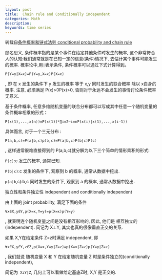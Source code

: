 ```yaml
---
layout: post
title:  Chain rule and Conditionally independent
categories: Math
description: 
keywords: time series
---
```


转载自[条件概率和链式法则 conditional probability and chain rule](https://www.cnblogs.com/timlong/p/11567830.html)

顾名思义, 条件概率指的是某个事件在给定其他条件时发生的概率, 这个非常符合人的认知:我们通常就是在已知一定的信息(条件)情况下, 去估计某个事件可能发生的概率. 概率论中,用` | `表示条件, 条件概率可以通过下式计算得到。

`P(Y=y|X=x)=P(Y=y,X=x)P(X=x)`

, 即 在 x 发生的条件下 y 发生的概率 等于 x,y 同时发生的联合概率 除以 x自身的概率. 注意, 必须满足 P(x)>0P(x)>0, 否则对于永远不会发生的事情讨论条件概率无意义.

基于条件概率, 任意多维随机变量的联合分布都可以写成其中任意一个随机变量的条件概率相乘的形式：

`P(x(1),...,x(n))=P(x(1))*∏i=2~i=nP(x(i)|x(1),...,x(i−1))`

具体而言, 对于一个三元分布 :

`P(a,b,c)=P(a|b,c)p(b,c)=P(a|b,c)P(b|c)P(c)`

, 这样通常很难直接得到的 P(a,b,c)就分解为以下三个简单的情形乘积的形式:

`P(c)`:c 发生的概率, 通常已知.

`P(b|c)`:c 发生的条件下, 观察到 b 的概率, 通常从数据中挖出.

`p(a|b`,c):b,c 同时发生的条件下, 观察到 a 的概率, 通常从数据中挖出.

独立性和条件独立性 independent and conditionally independent

由上面的 joint probability, 满足下面的条件

`∀x∈X,y∈Y,p(X=x,Y=y)=p(X=x)p(Y=y)`

, 就表明连个随机变量之间是没有相互影响的, 因此, 他们是 相互独立的(independent). 简记为 X⊥Y, 其实也真的很像垂直正交的关系.

如果 X,Y在给定条件 Z=z时满足 independent, 即

`∀x∈X,y∈Y,z∈Z,p(X=x,Y=y|Z=z)=p(X=x|Z=z)p(Y=y|Z=z)`

, 我们就说 随机变量 X 和 Y 在给定随机变量 Z 时是条件独立的(conditionally independent), 

简记为` X⊥Y|Z`, 几何上可以看做给定基底Z时, X,Y 是正交的.
